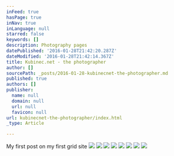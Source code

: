 ```yaml
---
inFeed: true
hasPage: true
inNav: true
inLanguage: null
starred: false
keywords: []
description: Photography pages
datePublished: '2016-01-28T21:42:20.287Z'
dateModified: '2016-01-28T21:42:14.367Z'
title: Kubinec.net - the photographer
author: []
sourcePath: _posts/2016-01-28-kubinecnet-the-photographer.md
published: true
authors: []
publisher:
  name: null
  domain: null
  url: null
  favicon: null
url: kubinecnet-the-photographer/index.html
_type: Article

---
```

My first post on my first grid site
![](https://the-grid-user-content.s3-us-west-2.amazonaws.com/794a504d-573b-4202-9d98-da4d180a9577.jpg)
![](https://the-grid-user-content.s3-us-west-2.amazonaws.com/00f5edfb-8927-4f02-923d-c69579c654b0.jpg)
![](https://the-grid-user-content.s3-us-west-2.amazonaws.com/43da0085-57d9-4468-bdd6-0dc74d2cd901.jpg)
![](https://the-grid-user-content.s3-us-west-2.amazonaws.com/16c361ae-5717-4e43-ad59-d76516ee6c75.jpg)
![](https://the-grid-user-content.s3-us-west-2.amazonaws.com/e77b6204-d13a-4c1c-8987-36601754e0fc.jpg)
![](https://the-grid-user-content.s3-us-west-2.amazonaws.com/d869835d-9d14-4d16-a9e9-87b7fcbfda3d.jpg)
![](https://the-grid-user-content.s3-us-west-2.amazonaws.com/a1d8b217-f2a2-4f67-8d64-25551deb6745.jpg)
![](https://the-grid-user-content.s3-us-west-2.amazonaws.com/13fd1e61-7208-415b-997a-6351c53d4438.jpg)